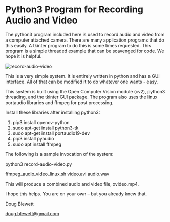 # Python3 Program for Recording Audio and Video
The python3 program included here is used to record audio and video from a computer attached camera.  There are many application programs that do this easily.  A tkinter program to do this is some times requested.  This program is a simple threaded example that can be scavenged for code.  We hope it is helpful.

![record-audio-video](https://github.com/user-attachments/assets/6d9de141-b466-4ab5-bb4f-d1afefc9a3e4)

This is a very simple system.  It is entirely written in python and has a GUI interface.  All of that  can be modified it to do whatever one wants - easy.

This system is built using the Open Computer Vision module (cv2), python3 threading, and the tkinter GUI package.  The program also uses the linux portaudio libraries and ffmpeg for post processing.

Install these libraries after installing python3:

1. pip3 install opencv-python
2. sudo apt-get install python3-tk
3. sudo apt-get install portaudio19-dev
4. pip3 install pyaudio
5. sudo apt install ffmpeg

The following is a sample invocation of the system:

 python3 record-audio-video.py
 
 ffmpeg_audio_video_linux.sh video.avi audio.wav 

This will produce a combined audio and video file, xvideo.mp4.

I hope this helps.  You are on your own – but you already knew that.

Doug Blewett

doug.blewett@gmail.com
